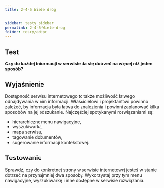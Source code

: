 ```yaml
---
title: 2-4-5 Wiele dróg


sidebar: testy_sidebar
permalink: 2-4-5-Wiele-drog
folder: testy/adept
---
```


## Test
**Czy do każdej informacji w serwisie da się dotrzeć na więcej niż jeden sposób?**

## Wyjaśnienie
Dostępność serwisu internetowego to także możliwość łatwego odnajdywania w nim informacji. Właścicielowi i projektantowi powinno zależeć, by informacja była łatwa do znalezienia i powinni zaplanować kilka sposobów na jej odszukanie. Najczęściej spotykanymi rozwiązaniami są:
-	hierarchiczne menu nawigacyjne,
-	wyszukiwarka,
-	mapa serwisu,
-	tagowanie dokumentów,
-	sugerowanie informacji kontekstowej.

## Testowanie
Sprawdź, czy do konkretnej strony w serwisie internetowej jesteś w stanie dotrzeć na przynajmniej dwa sposoby. Wykorzystaj przy tym menu nawigacyjne, wyszukiwarkę i inne dostępne w serwisie rozwiązania.
